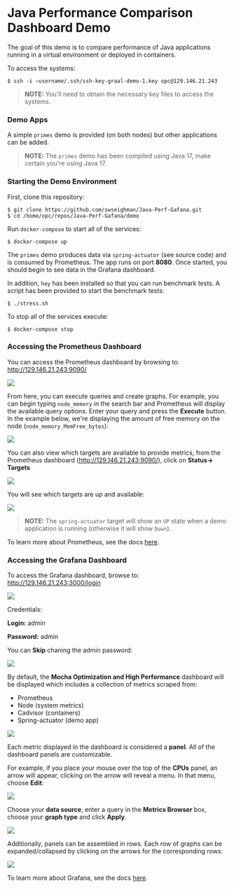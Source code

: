 
# Java Performance Comparison Dashboard Demo

The goal of this demo is to compare performance of Java applications running in a virtual environment or deployed in containers.  

To access the systems:
```
$ ssh -i ~username/.ssh/ssh-key-graal-demo-1.key opc@129.146.21.243
```

> **NOTE:** You'll need to obtain the necessary key files to access the systems.

### Demo Apps

A simple `primes` demo is provided (on both nodes) but other applications can be added.

> **NOTE:** 
> The `primes` demo has been compiled using Java 17, make certain you're using Java 17.


### Starting the Demo Environment

First, clone this repository:

```
$ git clone https://github.com/swseighman/Java-Perf-Gafana.git
$ cd /home/opc/repos/Java-Perf-Gafana/demo
```

Run `docker-compose` to start all of the services:

```
$ docker-compose up
```

The `primes` demo produces data via `spring-actuator` (see source code) and is consumed by Prometheus. The app runs on port **8080**. Once started, you should begin to see data in the Grafana dashboard.

In addition, `hey` has been installed so that you can run benchmark tests. A script has been provided to start the benchmark tests: 

```
$ ./stress.sh
```

To stop all of the services execute:

```
$ docker-compose stop
```

### Accessing the Prometheus Dashboard

You can access the Prometheus dashboard by browsing to: http://129.146.21.243:9090/

![](images/dashboard-8.png)

From here, you can execute queries and create graphs.  For example, you can begin typing `node_memory` in the search bar and Prometheus will display the available query options. Enter your query and press the **Execute** button.  In the example below, we're displaying the amount of free memory on the node (`node_memory_MemFree_bytes`):

![](images/dashboard-11.png)

You can also view which targets are available to provide metrics, from the Prometheus dashboard (http://129.146.21.243:9090/), click on **Status-> Targets**

![](images/dashboard-9.png)

You will see which targets are up and available:

![](images/dashboard-7.png)

> **NOTE:** The `spring-actuator` target will show an `UP` state when a demo application is running (otherwise it will show `Down`).

To learn more about Prometheus, see the docs [here](https://prometheus.io/docs/introduction/overview/).

### Accessing the Grafana Dashboard

To access the Grafana dashboard, browse to: http://129.146.21.243:3000/login

![](images/mocha-dashboard-6.png)

Credentials:

**Login:** admin

**Password:** admin

You can **Skip** chaning the admin password:

![](images/mocha-dashboard-5.png)

By default, the **Mocha Optimization and High Performance** dashboard will be displayed which includes a collection of metrics scraped from:

* Prometheus
* Node (system metrics)
* Cadvisor (containers)
* Spring-actuator (demo app)

![](images/mocha-dashboard-1.png)

Each metric displayed in the dashboard is considered a **panel**. All of the dashboard panels are customizable. 

For example, if you place your mouse over the top of the **CPUs** panel, an arrow will appear, clicking on the arrow will reveal a menu.  In that menu, choose **Edit**:

![](images/mocha-dashboard-2.png)

Choose your **data source**, enter a query in the **Metrics Browser** box, choose your **graph type** and click **Apply**.

![](images/mocha-dashboard-3.png)

Additionally, panels can be assembled in rows. Each row of graphs can be expanded/collapsed by clicking on the arrows for the corresponding rows:

![](images/mocha-dashboard-4.png)

To learn more about Grafana, see the docs [here](https://grafana.com/docs/).
